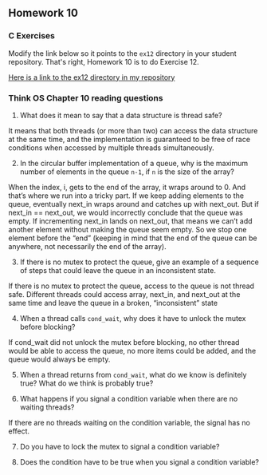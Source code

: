 ## Homework 10

### C Exercises

Modify the link below so it points to the `ex12` directory in your
student repository.  That's right, Homework 10 is to do Exercise 12.

[Here is a link to the ex12 directory in my repository](https://github.com/umadesai/ExercisesInC/tree/master/exercises/ex12)

### Think OS Chapter 10 reading questions

1) What does it mean to say that a data structure is thread safe?

It means that both threads (or more than two) can access the data structure at the same time, and the implementation is guaranteed to be free of race conditions when accessed by multiple threads simultaneously.

2) In the circular buffer implementation of a queue, why is the maximum number of elements in the queue `n-1`,
if `n` is the size of the array?

When the index, i, gets to the end of the array, it wraps around to 0. And that’s where we run into a tricky part. If we keep adding elements to the
queue, eventually next_in wraps around and catches up with next_out. But if next_in == next_out, we would incorrectly conclude that the queue
was empty. If incrementing next_in lands on next_out, that means we can’t add another element without making the queue seem empty. So we stop one element
before the “end” (keeping in mind that the end of the queue can be anywhere, not necessarily the end of the array).

3) If there is no mutex to protect the queue, give an example of a sequence of steps that could leave
the queue in an inconsistent state.

If there is no mutex to protect the queue, access to the queue is not thread safe. Different threads could access array, next_in, and next_out at the same time and leave the queue in a broken, “inconsistent” state

4) When a thread calls `cond_wait`, why does it have to unlock the mutex before blocking?

If cond_wait did not unlock the mutex before blocking, no other thread would be able to access the queue, no more items could be added, and the queue would always be empty.

5) When a thread returns from `cond_wait`, what do we know is definitely true?  What do we think is probably true?



6) What happens if you signal a condition variable when there are no waiting threads?

If there are no threads waiting on the condition variable, the signal has no effect.

7) Do you have to lock the mutex to signal a condition variable?



8) Does the condition have to be true when you signal a condition variable?
